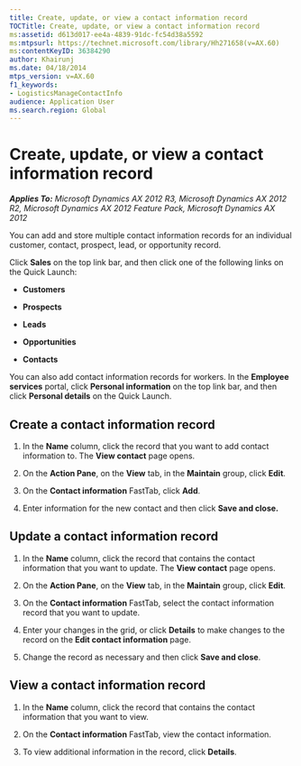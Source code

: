 ```yaml
---
title: Create, update, or view a contact information record
TOCTitle: Create, update, or view a contact information record
ms:assetid: d613d017-ee4a-4839-91dc-fc54d38a5592
ms:mtpsurl: https://technet.microsoft.com/library/Hh271658(v=AX.60)
ms:contentKeyID: 36384290
author: Khairunj
ms.date: 04/18/2014
mtps_version: v=AX.60
f1_keywords:
- LogisticsManageContactInfo
audience: Application User
ms.search.region: Global
---
```


# Create, update, or view a contact information record 


_**Applies To:** Microsoft Dynamics AX 2012 R3, Microsoft Dynamics AX 2012 R2, Microsoft Dynamics AX 2012 Feature Pack, Microsoft Dynamics AX 2012_

You can add and store multiple contact information records for an individual customer, contact, prospect, lead, or opportunity record.

Click **Sales** on the top link bar, and then click one of the following links on the Quick Launch:

  - **Customers**

  - **Prospects**

  - **Leads**

  - **Opportunities**

  - **Contacts**

You can also add contact information records for workers. In the **Employee services** portal, click **Personal information** on the top link bar, and then click **Personal details** on the Quick Launch.

## Create a contact information record

1.  In the **Name** column, click the record that you want to add contact information to. The **View contact** page opens.

2.  On the **Action Pane**, on the **View** tab, in the **Maintain** group, click **Edit**.

3.  On the **Contact information** FastTab, click **Add**.

4.  Enter information for the new contact and then click **Save and close.**

## Update a contact information record

1.  In the **Name** column, click the record that contains the contact information that you want to update. The **View contact** page opens.

2.  On the **Action Pane**, on the **View** tab, in the **Maintain** group, click **Edit**.

3.  On the **Contact information** FastTab, select the contact information record that you want to update.

4.  Enter your changes in the grid, or click **Details** to make changes to the record on the **Edit contact information** page.

5.  Change the record as necessary and then click **Save and close**.

## View a contact information record

1.  In the **Name** column, click the record that contains the contact information that you want to view.

2.  On the **Contact information** FastTab, view the contact information.

3.  To view additional information in the record, click **Details**.

  


